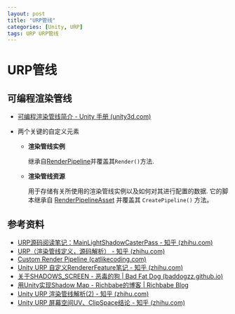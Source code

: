 ```yaml
---
layout: post
title: "URP管线"
categories: [Unity, URP]
tags: URP URP管线
---
```


# URP管线

## 可编程渲染管线

- [可编程渲染管线简介 - Unity 手册 (unity3d.com)](https://docs.unity3d.com/cn/current/Manual/scriptable-render-pipeline-introduction.html)

- 两个关键的自定义元素

  - **渲染管线实例**

    继承自[RenderPipeline](https://docs.unity3d.com/cn/current/ScriptReference/Rendering.RenderPipeline.html)并覆盖其```Render()```方法.

  - **渲染管线资源**

    用于存储有关所使用的渲染管线实例以及如何对其进行配置的数据. 它的脚本继承自 [RenderPipelineAsset](https://docs.unity3d.com/cn/current/ScriptReference/Rendering.RenderPipelineAsset.html) 并覆盖其 `CreatePipeline()` 方法。


## 参考资料

- [URP源码阅读笔记：MainLightShadowCasterPass - 知乎 (zhihu.com)](https://zhuanlan.zhihu.com/p/391985835)
- [URP（渲染管线定义，源码解析） - 知乎 (zhihu.com)](https://zhuanlan.zhihu.com/p/665171243)
- [Custom Render Pipeline (catlikecoding.com)](https://catlikecoding.com/unity/tutorials/custom-srp/custom-render-pipeline/)
- [Unity URP 自定义RendererFeature笔记 - 知乎 (zhihu.com)](https://zhuanlan.zhihu.com/p/675758658)
- [关于SHADOWS_SCREEN - 恶毒的狗 \| Bad Fat Dog (baddogzz.github.io)](https://baddogzz.github.io/2019/12/19/URP-Shadow/)
- [用Unity实现Shadow Map - Richbabe的博客 \| Richbabe Blog](http://richbabe.top/2018/06/27/用Unity实现Shadow-Map/)
- [Unity URP 渲染管线解析(2) - 知乎 (zhihu.com)](https://zhuanlan.zhihu.com/p/119145598)
- [Unity URP 屏幕空间UV、ClipSpace结论 - 知乎 (zhihu.com)](https://zhuanlan.zhihu.com/p/648842437)
